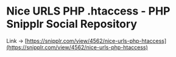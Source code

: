 # Nice URLS PHP .htaccess - PHP Snipplr Social Repository



 Link -> [https://snipplr.com/view/4562/nice-urls-php-htaccess](https://snipplr.com/view/4562/nice-urls-php-htaccess)
